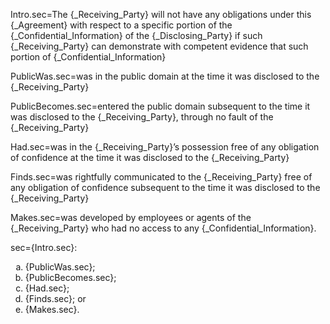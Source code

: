 
Intro.sec=The {_Receiving_Party} will not have any obligations under this {_Agreement} with respect to a specific portion of the {_Confidential_Information} of the {_Disclosing_Party} if such {_Receiving_Party} can demonstrate with competent evidence that such portion of {_Confidential_Information}

PublicWas.sec=was in the public domain at the time it was disclosed to the {_Receiving_Party}

PublicBecomes.sec=entered the public domain subsequent to the time it was disclosed to the {_Receiving_Party}, through no fault of the {_Receiving_Party}

Had.sec=was in the {_Receiving_Party}’s possession free of any obligation of confidence at the time it was disclosed to the {_Receiving_Party}

Finds.sec=was rightfully communicated to the {_Receiving_Party} free of any obligation of confidence subsequent to the time it was disclosed to the {_Receiving_Party}

Makes.sec=was developed by employees or agents of the {_Receiving_Party} who had no access to any {_Confidential_Information}.

sec={Intro.sec}:<ol type="a"><li>{PublicWas.sec};</li><li>{PublicBecomes.sec};</li><li>{Had.sec};</li><li>{Finds.sec}; or</li><li>{Makes.sec}.</li></ol>

